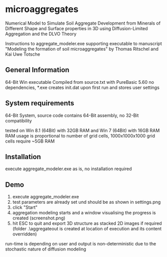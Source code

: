 # microaggregates
Numerical Model to Simulate Soil Aggregate Development from Minerals of Different Shape and Surface properties in 3D using Diffusion-Limited Aggregation and the DLVO Theory 



Instructions to aggregate_modeler.exe
supporting executable to manuscript "Modeling the formation of soil microaggregates" by Thomas Ritschel and Kai Uwe Totsche

General Information
-------------------
64-Bit Win executable
Compiled from source.txt with PureBasic 5.60
no dependencies, *.exe creates init.dat upon first run and stores user settings

System requirements
-------------------
64-Bit System, source code contains 64-Bit assembly, no 32-Bit compatibility 

tested on Win 8.1 (64Bit) with 32GB RAM and Win 7 (64Bit) with 16GB RAM 
RAM usage is proportional to number of grid cells, 1000x1000x1000 grid cells require ~5GB RAM

Installation
------------
execute aggregate_modeler.exe as is, no installation required

Demo
----
1. execute aggregate_modeler.exe 
2. test parameters are already set und should be as shown in settings.png
3. click "Start"
4. aggregation modeling starts and a window visualising the progress is created (screenshot.png)
5. hit ESC to quit and export 3D structure as stacked 2D images if required (folder .\aggregateout is created at location of execution and its content overridden)

run-time is depending on user and output is non-deterministic due to the stochastic nature of diffusion modeling 
